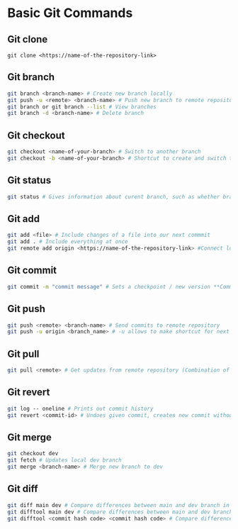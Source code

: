 # Basic Git Commands

## Git clone

```
git clone <https://name-of-the-repository-link>
```

## Git branch

```bash
git branch <branch-name> # Create new branch locally
git push -u <remote> <branch-name> # Push new branch to remote repository
git branch or git branch --list # View branches
git branch -d <branch-name> # Delete branch
```

## Git checkout

```bash
git checkout <name-of-your-branch> # Switch to another branch
git checkout -b <name-of-your-branch> # Shortcut to create and switch to new branch
```

## Git status

```bash
git status # Gives information about curent branch, such as whether branch is up to date
```

## Git add

```bash
git add <file> # Include changes of a file into our next commmit
git add . # Include everything at once
git remote add origin <https://name-of-the-repository-link> #Connect local git repository to a remote repository and save repository link in variable origin
```

## Git commit

```bash
git commit -m "commit message" # Sets a checkpoint / new version **Commits saved locally
```

## Git push

```bash
git push <remote> <branch-name> # Send commits to remote repository
git push -u origin <branch_name> # -u allows to make shortcut for next commit to 'git push'
```

## Git pull

```bash
git pull <remote> # Get updates from remote repository (Combination of fetch + merge)
```

## Git revert

```bash
git log -- oneline # Prints out commit history
git revert <commit-id> # Undoes given commit, creates new commit without deleteing old one
```

## Git merge

```bash
git checkout dev
git fetch # Updates local dev branch
git merge <branch-name> # Merge new branch to dev
```

## Git diff

```bash
git diff main dev # Compare differences between main and dev branch in terminal
git difftool main dev # Compare differences between main and dev branch in diff tool
git difftool <commit hash code> <commit hash code> # Compare difference between two commits
```